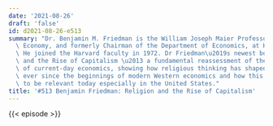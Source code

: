 ```yaml
---
date: '2021-08-26'
draft: 'false'
id: d2021-08-26-e513
summary: "Dr. Benjamin M. Friedman is the William Joseph Maier Professor of Political\
  \ Economy, and formerly Chairman of the Department of Economics, at Harvard University.\
  \ He joined the Harvard faculty in 1972. Dr Friedman\u2019s newest book is Religion\
  \ and the Rise of Capitalism \u2013 a fundamental reassessment of the foundations\
  \ of current-day economics, showing how religious thinking has shaped economic thinking\
  \ ever since the beginnings of modern Western economics and how this influence continues\
  \ to be relevant today especially in the United States."
title: '#513 Benjamin Friedman: Religion and the Rise of Capitalism'
---
```

{{< episode >}}
